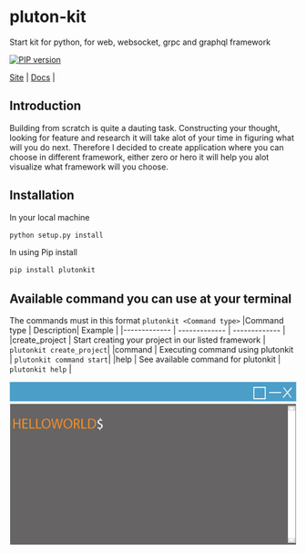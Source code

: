 # pluton-kit
Start kit for python, for web, websocket, grpc and graphql framework

[![PIP version][pip-image]][pip-url] 

[Site](https://plutonkit.codehyouka.xyz/) |
[Docs](https://plutonkit.codehyouka.xyz/api) |

## Introduction
Building from scratch is quite a dauting task. Constructing your thought, looking for feature and research it will take alot of your time in figuring what will you do next. Therefore I decided to create application where you can choose in different framework, either zero or hero it will help you alot visualize what framework will you choose.

## Installation
In your local machine
```html
python setup.py install
```
In using Pip install
```html
pip install plutonkit
```

## Available command you can use at your terminal
The commands must in this format  `plutonkit <Command type>` 
|Command type | Description| Example |
|------------- | ------------- | ------------- |
|create_project | Start creating your project in our listed framework  | `plutonkit create_project`|
|command | Executing command using plutonkit | `plutonkit command start`|
|help | See available command for plutonkit | `plutonkit help` |

![Alt text](resources/pluton-kit-terminal-design.gif?raw=true "Title")


[pip-url]: https://pypi.org/project/plutonkit/
[pip-image]: https://img.shields.io/badge/plutonkit-0.01alpha0-brightgreen
